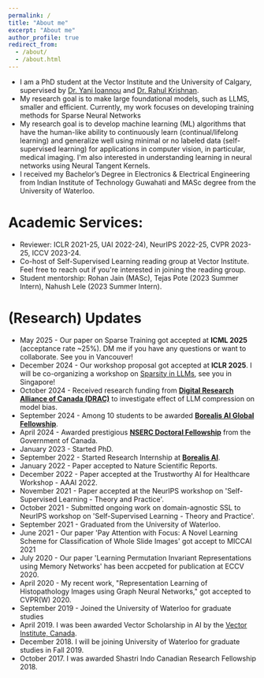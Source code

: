 ```yaml
---
permalink: /
title: "About me"
excerpt: "About me"
author_profile: true
redirect_from: 
  - /about/
  - /about.html
---
```




* I am a PhD student at the Vector Institute and the University of Calgary, supervised by [Dr. Yani Ioannou](https://yani.ai/) and [Dr. Rahul Krishnan](https://www.cs.toronto.edu/~rahulgk/).
* My research goal is to make large foundational models, such as LLMS, smaller and efficient. Currently, my work focuses on developing training  methods for Sparse Neural Networks 
* My research goal is to develop machine learning (ML) algorithms that have the human-like ability to
continuously learn (continual/lifelong learning) and generalize well using minimal or no labeled data (self-
supervised learning) for applications in computer vision, in particular, medical imaging. I'm also interested in understanding learning in neural networks using Neural Tangent Kernels. 
* I received my Bachelor’s Degree in Electronics & Electrical Engineering from Indian Institute of Technology Guwahati and MASc degree from the University of Waterloo.


# Academic Services:
* Reviewer: ICLR 2021-25, UAI 2022-24), NeurIPS 2022-25, CVPR 2023-25, ICCV 2023-24.
* Co-host of Self-Supervised Learning reading group at Vector Institute. Feel free to reach out if you're interested in joining the reading group.
* Student mentorship: Rohan Jain (MASc), Tejas Pote (2023 Summer Intern), Nahush Lele (2023 Summer Intern). 

# (Research) Updates
* May 2025 - Our paper on Sparse Training got accepted at <b>ICML 2025</b> (acceptance rate ~25%). DM me if you have any questions or want to collaborate. See you in Vancouver! 
* December 2024 - Our workshop proposal got accepted at <b>ICLR 2025</b>. I will be co-organizing a workshop on [Sparsity in LLMs](https://sparsellms.org/), see you in Singapore!
* October 2024 - Received research funding from [<b>Digital Research Alliance of Canada (DRAC)</b>](https://www.alliancecan.ca/en) to investigate effect of LLM compression on model bias.
* September 2024 - Among 10 students to be awarded [<b>Borealis AI Global Fellowship</b>](https://rbcborealis.com/news/celebrating-the-future-of-ai-meet-our-new-fellows/). 
* April 2024 - Awarded prestigious [<b>NSERC Doctoral Fellowship</b>](https://www.nserc-crsng.gc.ca/students-etudiants/pg-cs/bellandpostgrad-belletsuperieures_eng.asp) from the Government of Canada. 
* January 2023 - Started PhD. 
* September 2022 - Started Research Internship at [<b>Borealis AI</b>](https://rbcborealis.com/).
* January 2022 - Paper accepted to Nature Scientific Reports.
* December 2022 - Paper accepted at the Trustworthy AI for Healthcare Workshop - AAAI 2022.
* November 2021 - Paper accepted at the NeurIPS workshop on 'Self-Supervised Learning - Theory and Practice'. 
* October 2021 - Submitted ongoing work on domain-agnostic SSL to NeurIPS workshop on 'Self-Supervised Learning - Theory and Practice'.
* September 2021 - Graduated from the University of Waterloo.
* June 2021 - Our paper 'Pay Attention with Focus: A Novel Learning Scheme for Classification of Whole Slide Images' got accept to MICCAI 2021
* July 2020 - Our paper 'Learning Permutation Invariant Representations using Memory Networks' has been accpeted for publication at ECCV 2020.
* April 2020 - My recent work, "Representation Learning of Histopathology Images using Graph Neural Networks," got accepted to CVPR(W) 2020. 
* September 2019 - Joined the University of Waterloo for graduate studies
* April 2019. I was been awarded Vector Scholarship in AI by the [Vector Institute, Canada](https://vectorinstitute.ai/).
* December 2018. I will be joining University of Waterloo for graduate studies in Fall 2019.
* October 2017. I was awarded Shastri Indo Canadian Research Fellowship 2018.
